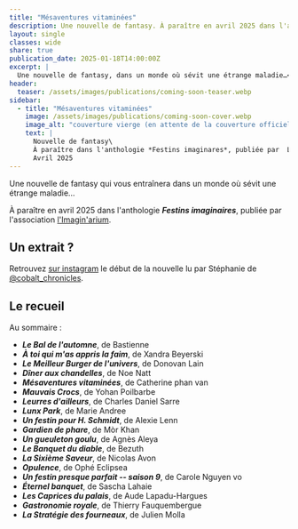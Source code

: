 ```yaml
---
title: "Mésaventures vitaminées"
description: Une nouvelle de fantasy. À paraître en avril 2025 dans l'anthologie *Festins imaginaires* de  L'Imagin'arium.
layout: single
classes: wide
share: true
publication_date: 2025-01-18T14:00:00Z
excerpt: |
  Une nouvelle de fantasy, dans un monde où sévit une étrange maladie…<!--excerptEnd-->
header:
  teaser: /assets/images/publications/coming-soon-teaser.webp
sidebar:
  - title: "Mésaventures vitaminées"
    image: /assets/images/publications/coming-soon-cover.webp
    image_alt: "couverture vierge (en attente de la couverture officielle)"
    text: |
      Nouvelle de fantasy\
      À paraître dans l'anthologie *Festins imaginares*, publiée par  L'Imagin'arium\
      Avril 2025
---
```


Une nouvelle de fantasy qui vous entraînera dans un monde où sévit une étrange maladie…

À paraître en avril 2025 dans l'anthologie ***Festins imaginaires***, publiée par l'association <a href="https://www.instagram.com/imaginarium.asso/" target="_blank">l'Imagin'arium</a>.

## Un extrait&nbsp;?

Retrouvez <a href="https://www.instagram.com/reel/DGTBC6lTyES/" target="_blank">sur instagram</a> le début de la nouvelle lu par Stéphanie de <a href="https://www.instagram.com/cobalt_chronicles/" target="_blank">@cobalt_chronicles</a>.

## Le recueil

Au sommaire&nbsp;:

- ***Le Bal de l'automne***, de Bastienne
- ***À toi qui m'as appris la faim***, de Xandra Beyerski
- ***Le Meilleur Burger de l'univers***, de Donovan Lain
- ***Dîner aux chandelles***, de Noe Natt
- ***Mésaventures vitaminées***, de Catherine phan van
- ***Mauvais Crocs***, de Yohan Poilbarbe
- ***Leurres d'ailleurs***, de Charles Daniel Sarre
- ***Lunx Park***, de Marie Andree
- ***Un festin pour H. Schmidt***, de Alexie Lenn
- ***Gardien de phare***, de M&ograve;r Khan
- ***Un gueuleton goulu***, de Agnès Aleya
- ***Le Banquet du diable***, de Bezuth
- ***La Sixième Saveur***, de Nicolas Avon
- ***Opulence***, de Ophé Eclipsea
- ***Un festin presque parfait -- saison 9***, de Carole Nguyen vo
- ***Éternel banquet***, de Sascha Lahaie
- ***Les Caprices du palais***, de Aude Lapadu-Hargues
- ***Gastronomie royale***, de Thierry Fauquembergue
- ***La Stratégie des fourneaux***, de Julien Molla
